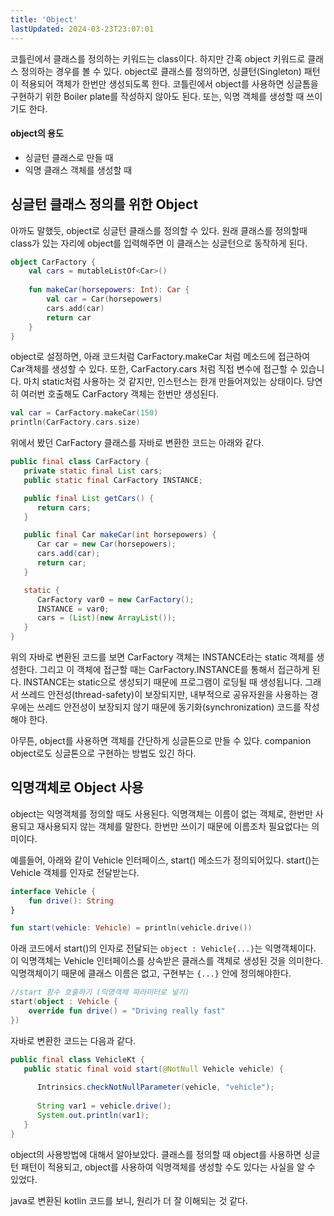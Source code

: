 ```yaml
---
title: 'Object'
lastUpdated: 2024-03-23T23:07:01
---
```


코틀린에서 클래스를 정의하는 키워드는 class이다. 하지만 간혹 object 키워드로 클래스 정의하는 경우를 볼 수 있다. object로 클래스를 정의하면, 싱클턴(Singleton) 패턴이 적용되어 객체가 한번만 생성되도록 한다. 코틀린에서 object를 사용하면 싱글톰을 구현하기 위한 Boiler plate를 작성하지 않아도 된다. 또는, 익명 객체를 생성할 때 쓰이기도 한다.

#### object의 용도
- 싱글턴 클래스로 만들 때
- 익명 클래스 객체를 생성할 때

## 싱글턴 클래스 정의를 위한 Object

아까도 말했듯, object로 싱글턴 클래스를 정의할 수 있다. 원래 클래스를 정의할때 class가 있는 자리에 object를 입력해주면 이 클래스는 싱글턴으로 동작하게 된다.

```kotlin
object CarFactory {
    val cars = mutableListOf<Car>()
    
    fun makeCar(horsepowers: Int): Car {
        val car = Car(horsepowers)
        cars.add(car)
        return car
    }
}
```

object로 설정하면, 아래 코드처럼 CarFactory.makeCar 처럼 메소드에 접근하여 Car객체를 생성할 수 있다. 또한, CarFactory.cars 처럼 직접 변수에 접근할 수 있습니다. 마치 static처럼 사용하는 것 같지만, 인스턴스는 한개 만들어져있는 상태이다. 당연히 여러번 호출해도 CarFactory 객체는 한번만 생성된다.

```kotlin
val car = CarFactory.makeCar(150)
println(CarFactory.cars.size)
```

위에서 봤던 CarFactory 클래스를 자바로 변환한 코드는 아래와 같다.

```java
public final class CarFactory {
   private static final List cars;
   public static final CarFactory INSTANCE;

   public final List getCars() {
      return cars;
   }

   public final Car makeCar(int horsepowers) {
      Car car = new Car(horsepowers);
      cars.add(car);
      return car;
   }

   static {
      CarFactory var0 = new CarFactory();
      INSTANCE = var0;
      cars = (List)(new ArrayList());
   }
}
```

위의 자바로 변환된 코드를 보면 CarFactory 객체는 INSTANCE라는 static 객체를 생성한다. 그리고 이 객체에 접근할 때는 CarFactory.INSTANCE를 통해서 접근하게 된다. INSTANCE는 static으로 생성되기 때문에 프로그램이 로딩될 때 생성됩니다. 그래서 쓰레드 안전성(thread-safety)이 보장되지만, 내부적으로 공유자원을 사용하는 경우에는 쓰레드 안전성이 보장되지 않기 때문에 동기화(synchronization) 코드를 작성해야 한다.

아무튼, object를 사용하면 객체를 간단하게 싱글톤으로 만들 수 있다. companion object로도 싱글톤으로 구현하는 방법도 있긴 하다.

## 익명객체로 Object 사용

object는 익명객체를 정의할 때도 사용된다. 익명객체는 이름이 없는 객체로, 한번만 사용되고 재사용되지 않는 객체를 말한다. 한번만 쓰이기 때문에 이름조차 필요없다는 의미이다. 

예를들어, 아래와 같이 Vehicle 인터페이스, start() 메소드가 정의되어있다. start()는 Vehicle 객체를 인자로 전달받는다.

```kotlin
interface Vehicle {
    fun drive(): String
}

fun start(vehicle: Vehicle) = println(vehicle.drive())
```

아래 코드에서 start()의 인자로 전달되는 `object : Vehicle{...}`는 익명객체이다. 이 익명객체는 Vehicle 인터페이스를 상속받은 클래스를 객체로 생성된 것을 의미한다. 익명객체이기 때문에 클래스 이름은 없고, 구현부는 `{...}` 안에 정의해야한다.

```kotlin
//start 함수 호출하기 (익명객체 파라미터로 넣기)
start(object : Vehicle {
    override fun drive() = "Driving really fast"
})
```

자바로 변환한 코드는 다음과 같다.

```java
public final class VehicleKt {
   public static final void start(@NotNull Vehicle vehicle) {
   
      Intrinsics.checkNotNullParameter(vehicle, "vehicle");
   
      String var1 = vehicle.drive();
      System.out.println(var1);
   }
}
```

object의 사용방법에 대해서 알아보았다. 클래스를 정의할 때 object를 사용하면 싱글턴 패턴이 적용되고, object를 사용하여 익명객체를 생성할 수도 있다는 사실을 알 수 있었다.

java로 변환된 kotlin 코드를 보니, 원리가 더 잘 이해되는 것 같다.
